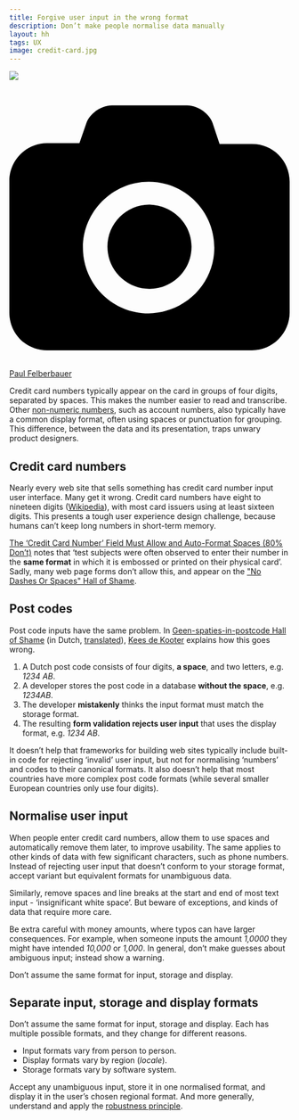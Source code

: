 ```yaml
---
title: Forgive user input in the wrong format
description: Don’t make people normalise data manually
layout: hh
tags: UX
image: credit-card.jpg
---
```


![](credit-card.jpg)

<a class="unsplash" href="https://unsplash.com/photos/idNOBU5k_80" rel="noopener noreferrer"><span><svg xmlns="http://www.w3.org/2000/svg" viewBox="0 0 32 32"><title>unsplash-logo</title><path d="M20.8 18.1c0 2.7-2.2 4.8-4.8 4.8s-4.8-2.1-4.8-4.8c0-2.7 2.2-4.8 4.8-4.8 2.7.1 4.8 2.2 4.8 4.8zm11.2-7.4v14.9c0 2.3-1.9 4.3-4.3 4.3h-23.4c-2.4 0-4.3-1.9-4.3-4.3v-15c0-2.3 1.9-4.3 4.3-4.3h3.7l.8-2.3c.4-1.1 1.7-2 2.9-2h8.6c1.2 0 2.5.9 2.9 2l.8 2.4h3.7c2.4 0 4.3 1.9 4.3 4.3zm-8.6 7.5c0-4.1-3.3-7.5-7.5-7.5-4.1 0-7.5 3.4-7.5 7.5s3.3 7.5 7.5 7.5c4.2-.1 7.5-3.4 7.5-7.5z"></path></svg></span><span>Paul Felberbauer</span></a>

Credit card numbers typically appear on the card in groups of four digits, separated by spaces.
This makes the number easier to read and transcribe.
Other [non-numeric numbers](non-numeric-numbers), such as account numbers,
also typically have a common display format, often using spaces or punctuation for grouping.
This difference, between the data and its presentation, traps unwary product designers.

## Credit card numbers

Nearly every web site that sells something has credit card number input user interface.
Many get it wrong.
Credit card numbers have eight to nineteen digits
([Wikipedia](https://en.wikipedia.org/wiki/Payment_card_number)),
with most card issuers using at least sixteen digits.
This presents a tough user experience design challenge, because humans can’t keep long numbers in short-term memory.

[The ‘Credit Card Number’ Field Must Allow and Auto-Format Spaces (80% Don’t)](https://baymard.com/blog/credit-card-field-auto-format-spaces)
notes that ‘test subjects were often observed to enter their number in the **same format** in which it is embossed or printed on their physical card’.
Sadly, many web page forms don’t allow this, and appear on the
["No Dashes Or Spaces" Hall of Shame](http://unixwiz.net/ndos-shame.html).

## Post codes

Post code inputs have the same problem. In
[Geen-spaties-in-postcode Hall of Shame](https://notestack.io/public/geen-spaties-in-postcode-hall-of-shame/07d9d10c-1dfb-4412-bdd1-48f1371ec7c5)
(in Dutch, [translated](https://translate.google.com/translate?sl=nl&tl=en&u=https://notestack.io/public/geen-spaties-in-postcode-hall-of-shame/07d9d10c-1dfb-4412-bdd1-48f1371ec7c5)),
[Kees de Kooter](https://twitter.com/kdekooter) explains how this goes wrong.

1. A Dutch post code consists of four digits, **a space**, and two letters, e.g. _1234 AB_.
2. A developer stores the post code in a database **without the space**, e.g. _1234AB_.
3. The developer **mistakenly** thinks the input format must match the storage format.
4. The resulting **form validation rejects user input** that uses the display format, e.g. _1234 AB_.

It doesn’t help that frameworks for building web sites typically include built-in code for rejecting ‘invalid’ user input, but not for normalising ‘numbers’ and codes to their canonical formats.
It also doesn’t help that most countries have more complex post code formats
(while several smaller European countries only use four digits).

## Normalise user input

When people enter credit card numbers, allow them to use spaces and automatically remove them later, to improve usability.
The same applies to other kinds of data with few significant characters, such as phone numbers.
Instead of rejecting user input that doesn’t conform to your storage format, accept variant but equivalent formats for unambiguous data.

Similarly, remove spaces and line breaks at the start and end of most text input - ‘insignificant white space’.
But beware of exceptions, and kinds of data that require more care.

Be extra careful with money amounts, where typos can have larger consequences.
For example, when someone inputs the amount _1,0000_ they might have intended _10,000_ or _1,000_.
In general, don’t make guesses about ambiguous input; instead show a warning.

Don’t assume the same format for input, storage and display.

## Separate input, storage and display formats

Don’t assume the same format for input, storage and display.
Each has multiple possible formats, and they change for different reasons.

* Input formats vary from person to person.
* Display formats vary by region (_locale_).
* Storage formats vary by software system.

Accept any unambiguous input, store it in one normalised format, and display it in the user’s chosen regional format.
And more generally, understand and apply the
[robustness principle](https://en.wikipedia.org/wiki/Robustness_principle).
